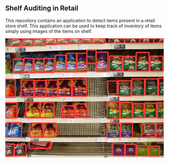 ## Shelf Auditing in Retail
This repository contains an application to detect items present in a retail store shelf. This application can be used to keep track of inventory of items simply using images of the items on shelf.

![Result image](data/images/db20.jpg)
